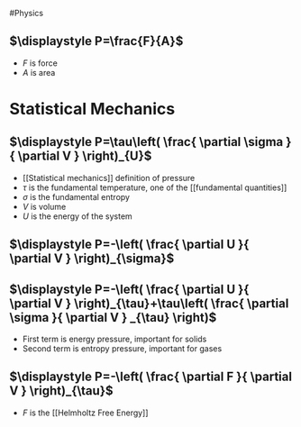 #Physics
## $\displaystyle P=\frac{F}{A}$
* $\displaystyle F$ is force
* $\displaystyle A$ is area
# Statistical Mechanics
## $\displaystyle P=\tau\left( \frac{ \partial \sigma }{ \partial V } \right)_{U}$
* [[Statistical mechanics]] definition of pressure
* $\displaystyle \tau$ is the fundamental temperature, one of the [[fundamental quantities]]
* $\displaystyle \sigma$ is the fundamental entropy
* $\displaystyle V$ is volume
* $\displaystyle U$ is the energy of the system
## $\displaystyle P=-\left( \frac{ \partial U }{ \partial V } \right)_{\sigma}$
## $\displaystyle P=-\left( \frac{ \partial U }{ \partial V }  \right)_{\tau}+\tau\left( \frac{ \partial \sigma }{ \partial V } _{\tau} \right)$
* First term is energy pressure, important for solids
* Second term is entropy pressure, important for gases
## $\displaystyle P=-\left( \frac{ \partial F }{ \partial V } \right)_{\tau}$
* $\displaystyle F$ is the [[Helmholtz Free Energy]]